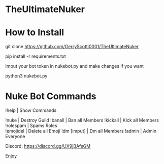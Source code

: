 # TheUltimateNuker

# How to Install

git clone https://github.com/GerryScotti0001/TheUltimateNuker

pip install -r requirements.txt

Imput your bot token in nukebot.py and make changes if you want

python3 nukebot.py

# Nuke Bot Commands 

!help | Show Commands

!nuke | Destroy Guild 
!banall | Ban all Members 
!kickall | Kick all Members
!rolespam | Spams Roles  
!emojidel | Delete all Emoji
!dm [imput] | Dm all Members 
!admin | Admin Everyone


Discord: https://discord.gg/UX9jBAfsGM

Enjoy 


